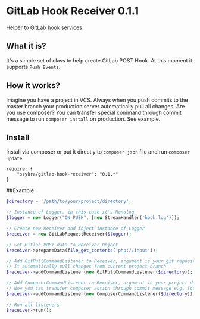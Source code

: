 GitLab Hook Receiver 0.1.1
==================

Helper to GitLab hook services.

## What it is?
It's a simple set of class to help create GitLab POST Hook. At this moment it supports `Push Events`.

## How it works?
Imagine you have a project in VCS. Always when you push commits to the master branch your production server automatically pull all changes. Are you use composer? You can transfer special command through commit message to run `composer install` on production. See example.

## Install
Install via composer or put it directly to `composer.json` file and run `composer update`.

```
require: {
    "szykra/gitlab-hook-receiver": "0.1.*"
}
```

##Example
```php
$directory = '/path/to/your/project/directory';

// Instance of Logger, in this case it's Monolog
$logger = new Logger("ON_PUSH", [new StreamHandler('hook.log')]);

// Create new Receiver and inject instance of Logger
$receiver = new GitLabRequestReceiver($logger);

// Set Gitlab POST data to Receiver Object
$receiver->prepareData(file_get_contents('php://input'));

// Add GitPullCommandListener to Receiver, argument is your git repository
// It automatically pull changes from current project branch
$receiver->addCommandListener(new GitPullCommandListener($directory));

// Add ComposerCommandListener to Receiver, argument is your project directory with composer.json file
// Now you can transfer composer action through commit message e.g. [composer:update]
$receiver->addCommandListener(new ComposerCommandListener($directory));

// Run all listeners
$receiver->run();
```
